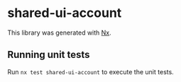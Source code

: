 # shared-ui-account

This library was generated with [Nx](https://nx.dev).

## Running unit tests

Run `nx test shared-ui-account` to execute the unit tests.
